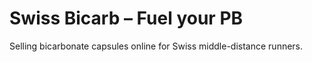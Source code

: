 # Swiss Bicarb – Fuel your PB

Selling bicarbonate capsules online for Swiss middle-distance runners.
